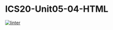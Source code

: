 # ICS20-Unit05-04-HTML

 [![linter](https://github.com/victor-phillips/ICS20-Unit05-04-HTML/workflows/linter/badge.svg)](https://github.com/marketplace/actions/super-linter)

